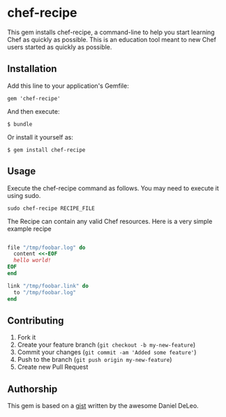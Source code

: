 # chef-recipe

This gem installs chef-recipe, a command-line to help you start
learning Chef as quickly as possible. This is an education tool meant
to new Chef users started as quickly as possible.

## Installation

Add this line to your application's Gemfile:

    gem 'chef-recipe'

And then execute:

    $ bundle

Or install it yourself as:

    $ gem install chef-recipe

## Usage

Execute the chef-recipe command as follows. You may need to execute it
using sudo.

`sudo chef-recipe RECIPE_FILE`

The Recipe can contain any valid Chef resources. Here is a very simple
example recipe

```Ruby

file "/tmp/foobar.log" do
  content <<-EOF
  hello world!
EOF
end

link "/tmp/foobar.link" do
  to "/tmp/foobar.log"
end

```


## Contributing

1. Fork it
2. Create your feature branch (`git checkout -b my-new-feature`)
3. Commit your changes (`git commit -am 'Added some feature'`)
4. Push to the branch (`git push origin my-new-feature`)
5. Create new Pull Request

## Authorship

This gem is based on a [gist](https://gist.github.com/2920702) written
by the awesome Daniel DeLeo.
